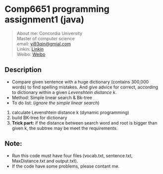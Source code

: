 # Comp6651 programming assignment1 (java)
> About me: Concordia University    
>          Master of computer science  
>          email: yi93qin@gmial.com  
>          Linkin: [Linkin](https://www.linkedin.com/in/yi-qin-8188a5132/)  
>          Weibo: [Weibo](https://www.weibo.com/mygroups?gid=3544660121099343&wvr=6&leftnav=1&pids=plc_main)

## Description  
* Compare given sentence with a huge dictionary (contains 300,000 words) to find spelling mistakes. And give advice for correct, according to dictionary within a given *Levenshtein distance k*.
* Method: Simple linear search & Bk-tree
* To do list: (*ignore the simple linear search*)
1. calculate Levenshtein distance k (dynamic programming)
2. build BK-tree for dictionary
3. **Trick part:** if the distance between search word and root is bigger than given k, the subtree may be meet the requirements.

## Note:
* Run this code must have four files (vocab.txt, sentence.txt, MaxDistance.txt and output.txt).
* If the code have some problems, please contant me.

